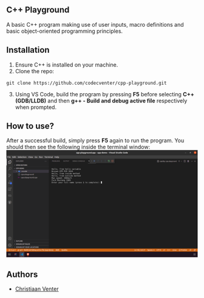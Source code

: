 ## C++ Playground
A basic C++ program making use of user inputs, macro definitions and basic object-oriented programming principles.

## Installation
1. Ensure C++ is installed on your machine.
2. Clone the repo:
```
git clone https://github.com/codecventer/cpp-playground.git
```
3. Using VS Code, build the program by pressing **F5** before selecting **C++(GDB/LLDB)** and then **g++ - Build and debug active file** respectively when prompted.

## How to use?
After a successful build, simply press **F5** again to run the program. You should then see the following inside the terminal window:
![Screenshot](screenshot.png)

## Authors
- [Christiaan Venter](https://www.github.com/codecventer)
